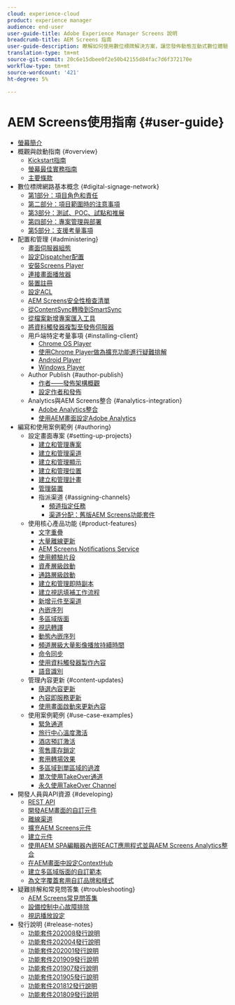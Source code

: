 ```yaml
---
cloud: experience-cloud
product: experience manager
audience: end-user
user-guide-title: Adobe Experience Manager Screens 說明
breadcrumb-title: AEM Screens 指南
user-guide-description: 瞭解如何使用數位標牌解決方案，讓您發佈動態互動式數位體驗和互動。
translation-type: tm+mt
source-git-commit: 20c6e15dbee0f2e50b42155d84fac7d6f372170e
workflow-type: tm+mt
source-wordcount: '421'
ht-degree: 5%

---
```



# AEM Screens使用指南 {#user-guide}

+ [螢幕簡介](aem-screens-introduction.md)
+ 概觀與啟動指南 {#overview}
   + [Kickstart指南](kickstart-for-aem-screens.md)
   + [螢幕最佳實務指南](https://docs.adobe.com/content/help/en/experience-manager-screens/using/about-guide.html)
   + [主要條款](screens-glossary.md)
+ 數位標牌網路基本概念 {#digital-signage-network}
   + [第1部分：項目角色和責任](project-roles-responsibilities.md)
   + [第二部分：項目範圍時的注意事項](project-considerations.md)
   + [第3部分：測試、POC、試點和推展](testing-pocs-pilots-rollouts.md)
   + [第四部分：專案管理與部署](project-management-and-deployment.md)
   + [第5部分：支援考量事項](support-considerations.md)
+ 配置和管理 {#administering}
   + [畫面伺服器組態](configuring-screens-introduction.md)
   + [設定Dispatcher配置](dispatcher-configurations-aem-screens.md)
   + [安裝Screens Player](installing-screens-player.md)
   + [連接畫面播放器](working-with-screens-player.md)
   + [裝置註冊](device-registration.md)
   + [設定ACL](setting-up-acls.md)
   + [AEM Screens安全性檢查清單](security-checklist.md)
   + [從ContentSync轉換到SmartSync](smartsync.md)
   + [從檔案新增專案匯入工具](project-importer.md)
   + [將資料觸發器複製至發佈伺服器](replicating-data-triggers.md)
   + 用戶端特定考量事項 {#installing-client}
      + [Chrome OS Player](implementing-chrome-os-player.md)
      + [使用Chrome Player做為擴充功能進行疑難排解](using-chrome-player-as-an-extension.md)
      + [Android Player](implementing-android-player.md)
      + [Windows Player](implementing-windows-player.md)
   + Author Publish {#author-publish}
      + [作者——發佈架構概觀](author-publish-architecture-overview.md)
      + [設定作者和發佈](author-and-publish.md)
   + Analytics與AEM Screens整合 {#analytics-integration}
      + [Adobe Analytics整合](adobe-analytics-integration-aem-screens.md)
      + [使用AEM畫面設定Adobe Analytics](configuring-adobe-analytics-aem-screens.md)
+ 編寫和使用案例範例 {#authoring}
   + 設定畫面專案 {#setting-up-projects}
      + [建立和管理專案](creating-a-screens-project.md)
      + [建立和管理渠道](managing-channels.md)
      + [建立和管理顯示](managing-displays.md)
      + [建立和管理位置](managing-locations.md)
      + [建立和管理計畫](managing-schedules.md)
      + [管理裝置](managing-devices.md)
      + 指派渠道 {#assigning-channels}
         + [頻道指定任務](channel-assignment-latest-fp.md)
         + [渠道分配：舊版AEM Screens功能套件](channel-assignment.md)
   + 使用核心產品功能 {#product-features}
      + [文字重疊](text-overlay.md)
      + [大量離線更新](bulk-offline-update.md)
      + [AEM Screens Notifications Service](screens-notifications-service.md)
      + [使用體驗片段](experience-fragments-in-screens.md)
      + [資產層級啟動](asset-level-scheduling.md)
      + [通路層級啟動](channel-level-activation.md)
      + [建立和管理即時副本](managing-livecopy.md)
      + [建立視訊填補工作流程](creating-a-video-padding-workflow.md)
      + [新增元件至渠道](adding-components-to-a-channel.md)
      + [內嵌序列](embedded-sequences.md)
      + [多區域版面](multi-zone-layout-aem-screens.md)
      + [視訊轉譯](generating-renditions.md)
      + [動態內嵌序列](dynamic-embedded-sequences.md)
      + [頻道層級大量影像播放持續時間](channel-level-image-playback.md)
      + [命令同步](using-command-sync.md)
      + [使用資料觸發器製作內容](authoring-data-triggers.md)
      + [語音識別](voice-recognition.md)
   + 管理內容更新 {#content-updates}
      + [隨選內容更新](on-demand-content.md)
      + [內容即服務更新](content-update-as-a-service.md)
      + [使用畫面啟動來更新內容](launches.md)
   + 使用案例範例 {#use-case-examples}
      + [緊急通道](emergency-channel.md)
      + [旅行中心溫度激活](local-temperature-activation.md)
      + [酒店預訂激活](hospitality-reservation-activation.md)
      + [零售庫存鎖定](retail-inventory-activation.md)
      + [套用轉場效果](applying-transitions.md)
      + [多區域到單區域的過渡](multizone-to-singlezone.md)
      + [單次使用TakeOver通道](single-use-takeover-channel.md)
      + [永久使用TakeOver Channel](perpetual-takeover-channel.md)
+ 開發人員與API資源 {#developing}
   + [REST API](rest-api.md)
   + [開發AEM畫面的自訂元件](developing-custom-component-tutorial-develop.md)
   + [離線渠道](offline-channels.md)
   + [擴充AEM Screens元件](extending-component-tutorial-develop.md)
   + [建立元件](creating-components.md)
   + [使用AEM SPA編輯器內嵌REACT應用程式並與AEM Screens Analytics整合](embedding-react-app.md)
   + [在AEM畫面中設定ContextHub](configuring-context-hub.md)
   + [建立多區域版面的自訂範本](creating-custom-templates-multizone-layouts.md)
   + [為文字覆蓋套用自訂品牌和樣式](custom-branding-text-overlays.md)
+ 疑難排解和常見問答集 {#troubleshooting}
   + [AEM Screens常見問答集](aem-screens-faqs.md)
   + [設備控制中心故障排除](monitoring-screens.md)
   + [視訊播放設定](troubleshoot-videos.md)
+ 發行說明 {#release-notes}
   + [功能套件202008發行說明](release-notes-fp-202008.md)
   + [功能套件202004發行說明](release-notes-fp-202004.md)
   + [功能套件202001發行說明](release-notes-fp-202001.md)
   + [功能套件201909發行說明](release-notes-fp-201909.md)
   + [功能套件201907發行說明](release-notes-fp-201907.md)
   + [功能套件201905發行說明](screens-release-notes-fp-201905.md)
   + [功能套件201812發行說明](release-notes-fp-201812.md)
   + [功能套件201809發行說明](screens-release-notes.md)
